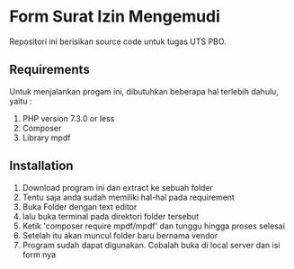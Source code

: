 # Form Surat Izin Mengemudi
Repositori ini berisikan source code untuk tugas UTS PBO.

## Requirements
Untuk menjalankan progam ini, dibutuhkan beberapa hal terlebih dahulu, yaitu :
  1. PHP version 7.3.0 or less
  2. Composer
  3. Library mpdf

## Installation
1. Download program ini dan extract ke sebuah folder
2. Tentu saja anda sudah memiliki hal-hal pada requirement
3. Buka Folder dengan text editor
4. lalu buka terminal pada direktori folder tersebut
5. Ketik 'composer require mpdf/mpdf' dan tunggu hingga proses selesai
6. Setelah itu akan muncul folder baru bernama vendor
7. Program sudah dapat digunakan. Cobalah buka di local server dan isi form nya
